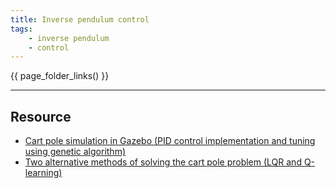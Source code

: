 ```yaml
---
title: Inverse pendulum control 
tags:
    - inverse pendulum
    - control
---
```



{{ page_folder_links() }}



---

## Resource
- [Cart pole simulation in Gazebo (PID control implementation and tuning using genetic algorithm)](https://www.youtube.com/watch?v=dLnKvFEnSBw&pp=0gcJCbIJAYcqIYzv)
- [Two alternative methods of solving the cart pole problem (LQR and Q-learning)](https://youtu.be/zjU-U7mqi4Y)